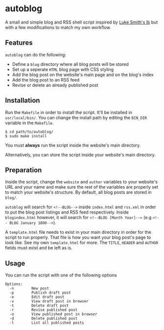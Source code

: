 # autoblog

A small and simple blog and RSS shell script inspired by
[Luke Smith's lb](https://github.com/LukeSmithxyz/lb) but
with a few modifications to match my own workflow.

## Features

`autoblog` can do the following:

* Define a `blog` directory where all blog posts will be stored
* Set up a seperate `HTML` blog page with CSS styling
* Add the blog post on the website's main page and on the blog's index
* Add the blog post to an RSS feed
* Revise or delete an already published post

## Installation 

Run the `Makefile` in order to install the script. It'll
be installed in `usr/local/bin/`. You can change the install path
by editing the `BIN_DIR` variable in the `Makefile`.

```shell
$ cd path/to/autoblog/
$ sudo make install
```

You must **always** run the script inside the website's
main directory.  

Alternatively, you can store the script inside your website's
main directory.

## Preparation

Inside the script, change the `website` and `author` variables
to your website's URL and your name and make sure the rest
of the variables are properly set to match your website's
structure. By default, all blog posts are stored in `blog/`.  

`autoblog` will search for `<!--BLOG-->` inside `index.html` and
`rss.xml` in order to put the blog post listings and RSS feed
respectively. Inside `blogindex.html` however, it will search for
`<!--BLOG [Month Year]-->` (e.g `<!-- BLOG January 1800-->`).  

A `template.html` file needs to exist in your main directory
in order for the script to run properly.
That file is how you want your blog post's page to look like. See
my own `template.html` for more. The `TITLE`, `HEADER` and `AUTHOR`
fields must exist and be left as is.

## Usage

You can run the script with one of the following
options

```
Options:
  -n        New post
  -p        Publish draft post
  -e        Edit draft post
  -v        View draft post in browser
  -t        Delete draft post
  -r        Revise published post
  -o        View published post in browser
  -d        Delete published post
  -l        List all published posts
```
